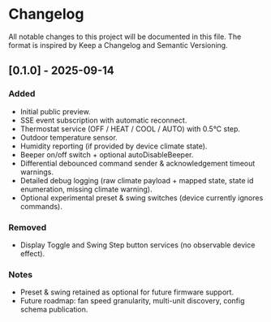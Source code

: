 # Changelog

All notable changes to this project will be documented in this file. The format is inspired by Keep a Changelog and Semantic Versioning.

## [0.1.0] - 2025-09-14
### Added
- Initial public preview.
- SSE event subscription with automatic reconnect.
- Thermostat service (OFF / HEAT / COOL / AUTO) with 0.5°C step.
- Outdoor temperature sensor.
- Humidity reporting (if provided by device climate state).
- Beeper on/off switch + optional autoDisableBeeper.
- Differential debounced command sender & acknowledgement timeout warnings.
- Detailed debug logging (raw climate payload + mapped state, state id enumeration, missing climate warning).
- Optional experimental preset & swing switches (device currently ignores commands).

### Removed
- Display Toggle and Swing Step button services (no observable device effect).

### Notes
- Preset & swing retained as optional for future firmware support.
- Future roadmap: fan speed granularity, multi-unit discovery, config schema publication.
